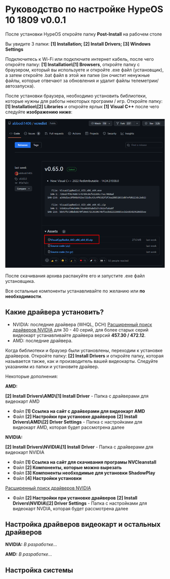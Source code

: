 # Руководство по настройке HypeOS 10 1809 v0.0.1
После установки HypeOS откройте папку **Post-Install** на рабочем столе

Вы увидите 3 папки: **[1] Installation; [2] Install Drivers; [3] Windows Settings**

Подключитесь к Wi-Fi или подключите интернет кабель, после чего откройте папку: **[1] Installation\\[1] Browsers**, откройте папку с браузером, который вы используете и откройте .exe файл (установщик), а затем откройте .bat файл в этой же папке (он очистит ненужные файлы, которые отвечают за обновления и удалит файлы телеметрии/автозапуска).

После установки браузера, необходимо установить библиотеки, которые нужны для работы некоторых программ / игр. Откройте папку: **[1] Installation\\[2] Libraries** и откройте ярлык **[1] Visual C++** после чего следуйте **изображению ниже**:

![CPP!](/media/c-plus-plus.png)

После скачивания архива распакуйте его и запустите .exe файл установщика.

Все остальные компоненты устанавливайте по желанию или **по необходимости**.

## Какие драйвера установить?
- NVIDIA: последние драйвера (WHQL, DCH) [Расширенный поиск драйверов NVIDIA](https://www.nvidia.com/Download/Find.aspx) для 30 - 40 серий, для более старых серий видеокарт устанавливайте драйвера версий **457.30 / 472.12**.
- AMD: последние драйвера.

Когда библиотеки и браузер были установлены, переходим к установке драйверов. Откройте папку: **[2] Install Drivers** и откройте папку, которая называется также, как и производитель вашей видеокарты. Следуйте указаниям из папки и установите драйвер.

Некоторые дополнения:

**AMD:**

**[2] Install Drivers\\AMD\\[1] Install Driver** - Папка с драйверами для видеокарт AMD
- Файл **[1] Ссылка на сайт с драйверами для видеокарт AMD**
- Файл **[2] Настройки при установке драйверов**
**[2] Install Drivers\\AMD\\[2] Driver Settings** - Папка с настройками для видеокарт AMD, которая будет рассмотрена далее

**NVIDIA:**

**[2] Install Drivers\\NVIDIA\\[1] Install Driver** - Папка с драйверами для видеокарт NVIDIA
- Файл **[1] Ссылка на сайт для скачивания програмы NVCleanstall**
- Файл **[2] Компоненты, которые можно вырезать**
- Файл **[3] Компоненты необходимые для установки ShadowPlay**
- Файл **[4] Настройки установки**

[Расширенный поиск драйверов NVIDIA](https://www.nvidia.com/Download/Find.aspx) 

- Файл **[2] Настройки при установке драйверов**
**[2] Install Drivers\\NVIDIA\\[2] Driver Settings** - Папка с настройками для видеокарт NVDIA, которая будет рассмотрена далее

## Настройка драйверов видеокарт и остальных драйверов
**NVIDIA:**
*В разработке...*

**AMD:**
*В разработке...*

## Настройка системы

